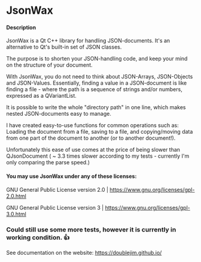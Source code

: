 # JsonWax
#### Description
JsonWax is a Qt C++ library for handling JSON-documents. It's an alternative to Qt's built-in set of JSON classes.

The purpose is to shorten your JSON-handling code, and keep your mind on the structure of your document.

With JsonWax, you do not need to think about JSON-Arrays, JSON-Objects and JSON-Values. Essentially, finding a value in a JSON-document is like finding a file - where the path is a sequence of strings and/or numbers, expressed as a QVariantList.

It is possible to write the whole "directory path" in one line, which makes nested JSON-documents easy to manage.

I have created easy-to-use functions for common operations such as: Loading the document from a file, saving to a file, and copying/moving data from one part of the document to another (or to another document!).

Unfortunately this ease of use comes at the price of being slower than QJsonDocument ( ~ 3.3 times slower according to my tests - currently I'm only comparing the parse speed.) 

#### You may use JsonWax under any of these licenses:

GNU General Public License version 2.0 | https://www.gnu.org/licenses/gpl-2.0.html

GNU General Public License version 3 | https://www.gnu.org/licenses/gpl-3.0.html

### Could still use some more tests, however it is currently in working condition. 👍

See documentation on the website: https://doublejim.github.io/
